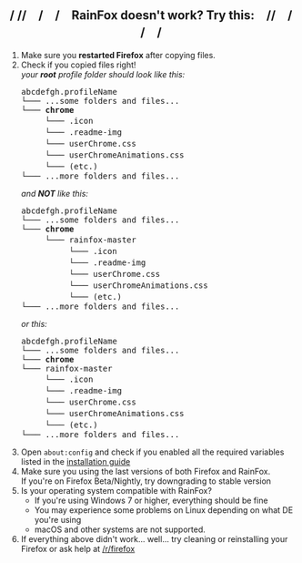 <h2 align=center>/ //　/　/　RainFox doesn't work? Try this:　//　/ /　/</h2>

<ol>
<li> Make sure you <b>restarted Firefox</b> after copying files.

<li>Check if you copied files right!<br>
<i>your <b>root</b> profile folder should look like this:</i><pre>
abcdefgh.profileName
└─── ...some folders and files...
└─── <b>chrome</b>
　　　└─── .icon
　　　└─── .readme-img
　　　└─── userChrome.css
　　　└─── userChromeAnimations.css
　　　└─── (etc.)
└─── ...more folders and files...
</pre><i>and <b>NOT</b> like this:</i><pre>
abcdefgh.profileName
└─── ...some folders and files...
└─── <b>chrome</b>
　　　└─── rainfox-master
　　　　　　└─── .icon
　　　　　　└─── .readme-img
　　　　　　└─── userChrome.css
　　　　　　└─── userChromeAnimations.css
　　　　　　└─── (etc.)
└─── ...more folders and files...
</pre><i>or this:</i><pre>
abcdefgh.profileName
└─── ...some folders and files...
└─── <b>chrome</b>
└─── rainfox-master
　　　└─── .icon
　　　└─── .readme-img
　　　└─── userChrome.css
　　　└─── userChromeAnimations.css
　　　└─── (etc.)
└─── ...more folders and files...
</pre>

<li>Open <code>about:config</code> and check if you enabled all the required variables<br>
listed in the <a href="https://github.com/1280px/rainfox/blob/master/README.md#Installation">installation guide</a>

<li>Make sure you using the last versions of both Firefox and RainFox.<br>
If you're on Firefox Beta/Nightly, try downgrading to stable version

<li>Is your operating system compatible with RainFox?<ul>
	<li>If you're using Windows 7 or higher, everything should be fine
	<li>You may experience some problems on Linux depending on what DE you're using
	<li>macOS and other systems are not supported.</ul>

<li>If everything above didn't work... well... try cleaning or reinstalling your Firefox or ask help at <a href="https://reddit.com/r/firefox/">/r/firefox</a></ol>